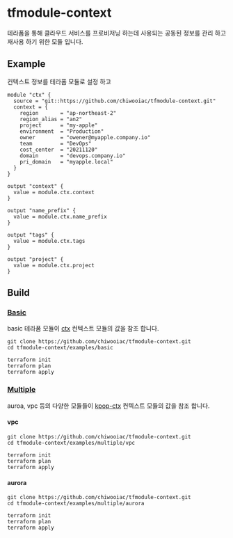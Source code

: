 # tfmodule-context
테라폼을 통해 클라우드 서비스를 프로비저닝 하는데 사용되는 공동된 정보를 관리 하고 재사용 하기 위한 모듈 입니다.

## Example
컨텍스트 정보를 테라폼 모듈로 설정 하고 
```
module "ctx" {
  source = "git::https://github.com/chiwooiac/tfmodule-context.git"
  context = {
    region       = "ap-northeast-2"
    region_alias = "an2"
    project      = "my-apple"
    environment  = "Production"
    owner        = "owener@myapple.company.io"
    team         = "DevOps"
    cost_center  = "20211120"
    domain       = "devops.company.io"
    pri_domain   = "myapple.local"
  }
}

output "context" {
  value = module.ctx.context
}

output "name_prefix" {
  value = module.ctx.name_prefix
}

output "tags" {
  value = module.ctx.tags
}

output "project" {
  value = module.ctx.project
}
```

## Build

### [Basic](./examples/basic)
basic 테라폼 모듈이 [ctx](./examples/module/ctx-basic) 컨텍스트 모듈의 값을 참조 합니다.

```
git clone https://github.com/chiwooiac/tfmodule-context.git
cd tfmodule-context/examples/basic

terraform init
terraform plan
terraform apply
```


### [Multiple](./examples/multiple)
auroa, vpc 등의 다양한 모듈들이 [kpop-ctx](./examples/module/ctx-multi) 컨텍스트 모듈의 값을 참조 합니다.

#### vpc
```
git clone https://github.com/chiwooiac/tfmodule-context.git
cd tfmodule-context/examples/multiple/vpc

terraform init
terraform plan
terraform apply
```

#### aurora
```
git clone https://github.com/chiwooiac/tfmodule-context.git
cd tfmodule-context/examples/multiple/aurora

terraform init
terraform plan
terraform apply
``` 